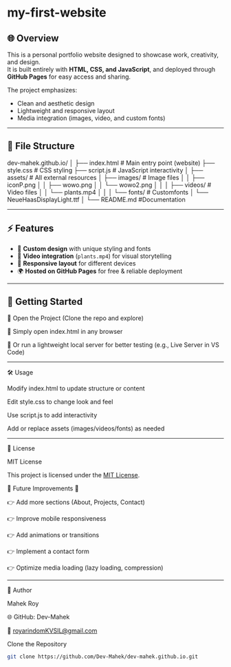 # my-first-website

## 🌐 Overview

This is a personal portfolio website designed to showcase work, creativity, and design.  
It is built entirely with **HTML, CSS, and JavaScript**, and deployed through **GitHub Pages** for easy access and sharing.  

The project emphasizes:
- Clean and aesthetic design  
- Lightweight and responsive layout  
- Media integration (images, video, and custom fonts)  

---

## 📂 File Structure

dev-mahek.github.io/
│
├── index.html                 # Main entry point (website)
├── style.css                  # CSS styling
├── script.js                  # JavaScript interactivity
│
├── assets/                    # All external resources
│   ├── images/                # Image files
│   │   ├── iconP.png
│   │   ├── wowo.png
│   │   └── wowo2.png
│   │
│   ├── videos/                # Video files
│   │   └── plants.mp4
│   │
│   └── fonts/                 # Customfonts
│       └── NeueHaasDisplayLight.ttf
│
└── README.md                  #Documentation

---

## ⚡ Features

- 🎨 **Custom design** with unique styling and fonts  
- 🎥 **Video integration** (`plants.mp4`) for visual storytelling  
- 📱 **Responsive layout** for different devices  
- 🌍 **Hosted on GitHub Pages** for free & reliable deployment  

---

## 🚀 Getting Started

🔴  Open the Project (Clone the repo and explore)
  
🔴  Simply open index.html in any browser
  
🔴  Or run a lightweight local server for better testing (e.g., Live Server in VS Code)

---

🛠️ Usage

 Modify index.html to update structure or content
  
 Edit style.css to change look and feel
  
 Use script.js to add interactivity
  
 Add or replace assets (images/videos/fonts) as needed

---

📜 License

  MIT License
  
  This project is licensed under the [MIT License](./LICENSE).


🔮 Future Improvements 🎯

👉 Add more sections (About, Projects, Contact)
  
👉  Improve mobile responsiveness
  
👉  Add animations or transitions
  
👉  Implement a contact form
  
👉  Optimize media loading (lazy loading, compression)

---

👤 Author

Mahek Roy

🌐 GitHub: Dev-Mahek

📧 royarindomKVSIL@gmail.com

Clone the Repository

```bash
git clone https://github.com/Dev-Mahek/dev-mahek.github.io.git
